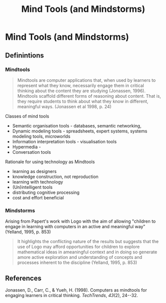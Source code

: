 ﻿---
backlinks:
- title: 'Teaching '
  url: /memex/sense/Teaching/teaching.html
title: Mind Tools (and Mindstorms)
---
# Mind Tools (and Mindstorms)




## Definintions

### Mindtools

> Mindtools are computer applications that, when used by learners to represent what they know, necessarily engage them in critical thinking about the content they are studying (Jonassen, 1996). Mindtools scaffold different forms of reasoning about content. That is, they require students to think about what they know in different, meaningful ways. (Jonassen et al 1998, p. 24)

Classes of mind tools
- Semantic organisation tools - databases, semantic networking, 
- Dynamic modeling tools - spreadsheets, expert systems, systems modeling tools, microworlds
- Information interpretation tools - visualisation tools
- Hypermedia - 
- Conversation tools

Rationale for using technology as Mindtools
- learning as designers
- knowledge construction, not reproduction
- learning with technology 
- (Un)intelligent tools
- distributing cognitive processing
- cost and effort beneficial



### Mindstorms

Arising from Papert's work with Logo with the aim of allowing "children to engage in learning  with computers in an active and meaningful way" (Yelland, 1995, p. 853)

> It highlights the conflicting nature of the results but suggests that the use of Logo may afford opportunities for children to explore mathematical ideas in ameaningful context and in doing so generate amore active exploration and understanding of concepts and processes inherent to the discipline (Yelland, 1995, p. 853)

## References

Jonassen, D., Carr, C., & Yueh, H. (1998). Computers as mindtools for engaging learners in critical thinking. *TechTrends*, *43*(2), 24--32.